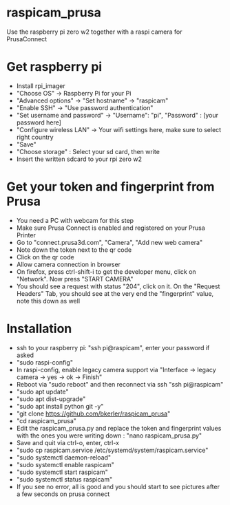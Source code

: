# raspicam_prusa
Use the raspberry pi zero w2 together with a raspi camera for PrusaConnect

# Get raspberry pi
- Install rpi_imager
- "Choose OS" -> Raspberry Pi for your Pi
- "Advanced options" -> "Set hostname" -> "raspicam"
- "Enable SSH" -> "Use password authentication"
- "Set username and password" -> "Username": "pi", "Password" : [your password here]
- "Configure wireless LAN" -> Your wifi settings here, make sure to select right country
- "Save"
- "Choose storage" : Select your sd card, then write
- Insert the written sdcard to your rpi zero w2

# Get your token and fingerprint from Prusa
- You need a PC with webcam for this step
- Make sure Prusa Connect is enabled and registered on your Prusa Printer
- Go to "connect.prusa3d.com", "Camera", "Add new web camera"
- Note down the token next to the qr code
- Click on the qr code
- Allow camera connection in browser
- On firefox, press ctrl-shift-i to get the developer menu, click on "Network". Now press "START CAMERA" 
- You should see a request with status "204", click on it. On the "Request Headers" Tab, you should see at the very end the "fingerprint" value, note this down as well

# Installation
- ssh to your raspberry pi: "ssh pi@raspicam", enter your password if asked
- "sudo raspi-config"
- In raspi-config, enable legacy camera support via "Interface -> legacy camera -> yes -> ok -> Finish"
- Reboot via "sudo reboot" and then reconnect via ssh "ssh pi@raspicam"
- "sudo apt update"
- "sudo apt dist-upgrade"
- "sudo apt install python git -y"
- "git clone https://github.com/bkerler/raspicam_prusa"
- "cd raspicam_prusa"
- Edit the raspicam_prusa.py and replace the token and fingerprint values with the ones you were writing down : "nano raspicam_prusa.py"
- Save and quit via ctrl-o, enter, ctrl-x
- "sudo cp raspicam.service /etc/systemd/system/raspicam.service"
- "sudo systemctl daemon-reload"
- "sudo systemctl enable raspicam"
- "sudo systemctl start raspicam"
- "sudo systemctl status raspicam"
- If you see no error, all is good and you should start to see pictures after a few seconds on prusa connect


